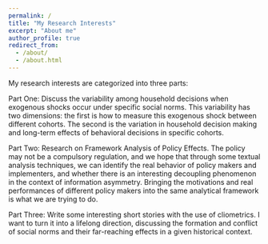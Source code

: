 ```yaml
---
permalink: /
title: "My Research Interests"
excerpt: "About me"
author_profile: true
redirect_from: 
  - /about/
  - /about.html
---
```


My research interests are categorized into three parts:

Part One: Discuss the variability among household decisions when exogenous shocks occur under specific social norms. This variability has two dimensions: the first is how to measure this exogenous shock between different cohorts. The second is the variation in household decision making and long-term effects of behavioral decisions in specific cohorts.

Part Two: Research on Framework Analysis of Policy Effects. The policy may not be a compulsory regulation, and we hope that through some textual analysis techniques, we can identify the real behavior of policy makers and implementers, and whether there is an interesting decoupling phenomenon in the context of information asymmetry. Bringing the motivations and real performances of different policy makers into the same analytical framework is what we are trying to do.

Part Three: Write some interesting short stories with the use of cliometrics. I want to turn it into a lifelong direction, discussing the formation and conflict of social norms and their far-reaching effects in a given historical context.
